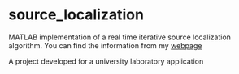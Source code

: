 # source_localization
MATLAB implementation of a real time iterative source localization algorithm. You can find the information from my [webpage](https://egecetin.github.io/Projects/localization.html)

A project developed for a university laboratory application
